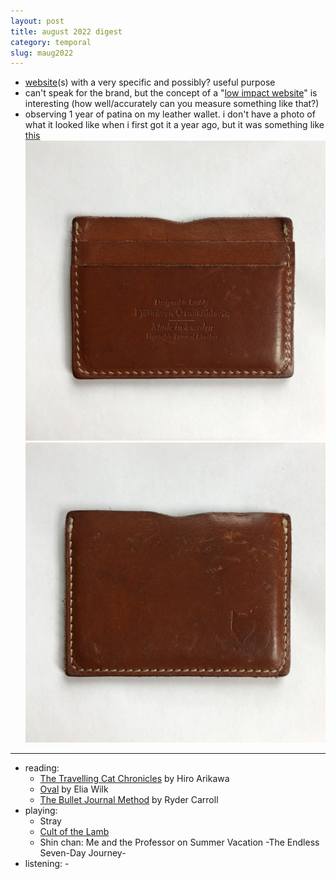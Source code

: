 ```yaml
---
layout: post
title: august 2022 digest
category: temporal
slug: maug2022
---
```


- [website](https://www.sleepinginairports.net/)(s) with a very specific and possibly? useful purpose
- can't speak for the brand, but the concept of a "[low impact website](https://lowimpact.organicbasics.com/eur)" is interesting (how well/accurately can you measure something like that?)
- observing 1 year of patina on my leather wallet. i don't have a photo of what it looked like when i first got it a year ago, but it was something like [this](https://www.fjallraven.com/us/en-us/bags-gear/accessories/travel-accessories/ovik-card-holder)
![img](images/wallet2022-1.jpg)
![img](images/wallet2022-2.jpg)

***
- reading: 
  - [The Travelling Cat Chronicles](https://www.goodreads.com/book/show/40961230-the-travelling-cat-chronicles?ac=1&from_search=true&qid=oZ5L7mQFGv&rank=1) by Hiro Arikawa
  - [Oval](https://www.goodreads.com/book/show/41809056-oval) by Elia Wilk
  - [The Bullet Journal Method](https://www.goodreads.com/book/show/39071691-the-bullet-journal-method?ac=1&from_search=true&qid=FeFou80rLs&rank=1)  by Ryder Carroll
- playing:
  - Stray
  - [Cult of the Lamb](https://www.cultofthelamb.com/)
  - Shin chan: Me and the Professor on Summer Vacation -The Endless Seven-Day Journey-
- listening: -
